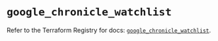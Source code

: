 # `google_chronicle_watchlist`

Refer to the Terraform Registry for docs: [`google_chronicle_watchlist`](https://registry.terraform.io/providers/hashicorp/google-beta/6.25.0/docs/resources/google_chronicle_watchlist).
